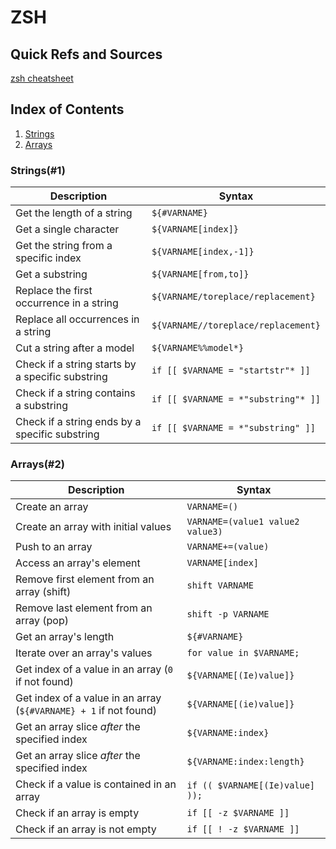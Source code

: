 # ZSH


## Quick Refs and Sources 
[zsh cheatsheet](https://gist.githubusercontent.com/ClementNerma/1dd94cb0f1884b9c20d1ba0037bdcde2/raw/9591273a4d76f83c9800c405469cd61ca278ed62/zsh-cheatsheet.md)
## Index of Contents

1. [Strings](#1)
2. [Arrays](#2)
### Strings(#1)

| Description                                      | Syntax                              |
| ------------------------------------------------ | ----------------------------------- |
| Get the length of a string                       | `${#VARNAME}`                       |
| Get a single character                           | `${VARNAME[index]}`                 |
| Get the string from a specific index             | `${VARNAME[index,-1]}`              |
| Get a substring                                  | `${VARNAME[from,to]}`               |
| Replace the first occurrence in a string         | `${VARNAME/toreplace/replacement}`  |
| Replace all occurrences in a string              | `${VARNAME//toreplace/replacement}` |
| Cut a string after a model                       | `${VARNAME%%model*}`                |
| Check if a string starts by a specific substring | `if [[ $VARNAME = "startstr"* ]]`   |
| Check if a string contains a substring           | `if [[ $VARNAME = *"substring"* ]]` |
| Check if a string ends by a specific substring   | `if [[ $VARNAME = *"substring" ]]`  |

### Arrays(#2)

| Description                                         | Syntax                           |
| --------------------------------------------------- | -------------------------------- |
| Create an array                                     | `VARNAME=()`                     |
| Create an array with initial values                 | `VARNAME=(value1 value2 value3)` |
| Push to an array                                    | `VARNAME+=(value)`               |
| Access an array's element                           | `VARNAME[index]`                 |
| Remove first element from an array (shift)          | `shift VARNAME`                  |
| Remove last element from an array (pop)             | `shift -p VARNAME`               |
| Get an array's length                               | `${#VARNAME}`                    |
| Iterate over an array's values                      | `for value in $VARNAME;`         |
| Get index of a value in an array (`0` if not found) | `${VARNAME[(Ie)value]}`          |
| Get index of a value in an array (`${#VARNAME} + 1` if not found) | `${VARNAME[(ie)value]}`          |
| Get an array slice _after_ the specified index      | `${VARNAME:index}`               |
| Get an array slice _after_ the specified index      | `${VARNAME:index:length}`        |
| Check if a value is contained in an array           | `if (( $VARNAME[(Ie)value] ));`  |
| Check if an array is empty                          | `if [[ -z $VARNAME ]]`           |
| Check if an array is not empty                      | `if [[ ! -z $VARNAME ]]`         |
